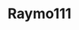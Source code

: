 ---
title: Raymo111
github: https://github.com/Raymo111
mode: dark
transition: 1s
score: 75.2
archetype:
- Fancy Fonts
---